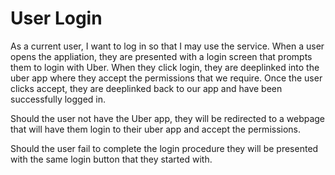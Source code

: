 # User Login

As a current user, I want to log in so that I may use the service. When a user opens the appliation, they are presented with a login screen that prompts them to login with Uber. When they click login, they are deeplinked into the uber app where they accept the permissions that we require. Once the user clicks accept, they are deeplinked back to our app and have been successfully logged in.

Should the user not have the Uber app, they will be redirected to a webpage that will have them login to their uber app and accept the permissions.

Should the user fail to complete the login procedure they will be presented with the same login button that they started with.
